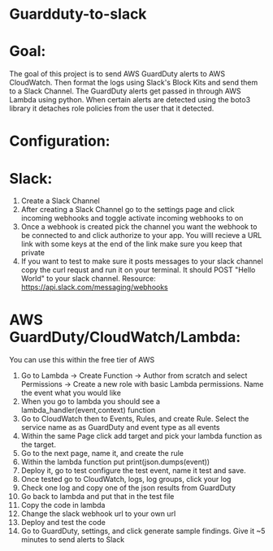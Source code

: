 # Guardduty-to-slack

# Goal: 
The goal of this project is to send AWS GuardDuty alerts to AWS CloudWatch. Then format the logs using Slack's Block Kits and send them to a Slack Channel. The GuardDuty alerts get passed in through AWS Lambda using python. When certain alerts are detected using the boto3 library it detaches role policies from the user that it detected. 

# Configuration:

# Slack:
1. Create a Slack Channel 
2. After creating a Slack Channel go to the settings page and click incoming webhooks and toggle activate incoming webhooks to on
3. Once a webhook is created pick the channel you want the webhook to be connected to and click authorize to your app. You willl recieve a URL link with some keys at the end of the link make sure you keep that private
4. If you want to test to make sure it posts messages to your slack channel copy the curl requst and run it on your terminal. It should POST "Hello World" to your slack channel.
Resource: https://api.slack.com/messaging/webhooks

# AWS GuardDuty/CloudWatch/Lambda:
You can use this within the free tier of AWS
1. Go to Lambda -> Create Function -> Author from scratch and select Permissions -> Create a new role with basic Lambda permissions. Name the event what you would like
2. When you go to lambda you should see a lambda_handler(event,context) function
3. Go to CloudWatch then to Events, Rules, and create Rule. Select the service name as as GuardDuty and event type as all events
4. Within the same Page click add target and pick your lambda function as the target. 
5. Go to the next page, name it, and create the rule
6. Within the lambda function put print(json.dumps(event))
7. Deploy it, go to test configure the test event, name it test and save.
8. Once tested go to CloudWatch, logs, log groups, click your log
9. Check one log and copy one of the json results from GuardDuty
10. Go back to lambda and put that in the test file
11. Copy the code in lambda
12. Change the slack webhook url to your own url
13. Deploy and test the code
14. Go to GuardDuty, settings, and click generate sample findings. Give it ~5 minutes to send alerts to Slack


